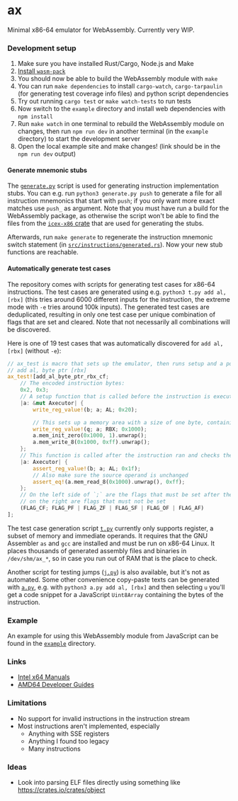 # ax
Minimal x86-64 emulator for WebAssembly. Currently very WIP.

### Development setup
1. Make sure you have installed Rust/Cargo, Node.js and Make
2. [Install `wasm-pack`](https://rustwasm.github.io/wasm-pack/installer/)
3. You should now be able to build the WebAssembly module with `make`
4. You can run `make dependencies` to install `cargo-watch`, `cargo-tarpaulin` (for generating test coverage info files) and python script dependencies
5. Try out running `cargo test` or `make watch-tests` to run tests
6. Now switch to the `example` directory and install web dependencies with `npm install`
7. Run `make watch` in one terminal to rebuild the WebAssembly module on changes, then run `npm run dev` in another terminal (in the `example` directory) to start the development server
8. Open the local example site and make changes! (link should be in the `npm run dev` output)

#### Generate mnemonic stubs
The [`generate.py`](generate.py) script is used for generating instruction implementation stubs. You can e.g. run `python3 generate.py push` to generate a file for all instruction mnemonics that start with `push`; if you only want more exact matches use `push_` as argument. Note that you must have run a build for the WebAssembly package, as otherwise the script won't be able to find the files from the [`icex-x86` crate](https://crates.io/crates/iced-x86) that are used for generating the stubs.

Afterwards, run `make generate` to regenerate the instruction mnemonic switch statement (in [`src/instructions/generated.rs`](src/instructions/generated.rs)). Now your new stub functions are reachable.

#### Automatically generate test cases
The repository comes with scripts for generating test cases for x86-64 instructions. The test cases are generated using e.g. `python3 t.py add al, [rbx]` (this tries around 6000 different inputs for the instruction, the extreme mode with `-e` tries around 100k inputs).
The generated test cases are deduplicated, resulting in only one test case per unique combination of flags that are set and cleared. Note that not necessarily all combinations will be discovered.

Here is one of 19 test cases that was automatically discovered for `add al, [rbx]` (without `-e`):
```rust
// ax_test is macro that sets up the emulator, then runs setup and a post-execution assertion function
// add al, byte ptr [rbx]
ax_test![add_al_byte_ptr_rbx_cf;
    // The encoded instruction bytes:
    0x2, 0x3;
    // A setup function that is called before the instruction is executed:
    |a: &mut Axecutor| {
        write_reg_value!(b; a; AL; 0x20);

        // This sets up a memory area with a size of one byte, containing 0xff
        write_reg_value!(q; a; RBX; 0x1000);
        a.mem_init_zero(0x1000, 1).unwrap();
        a.mem_write_8(0x1000, 0xff).unwrap();
    };
    // This function is called after the instruction ran and checks the result:
    |a: Axecutor| {
        assert_reg_value!(b; a; AL; 0x1f);
        // Also make sure the source operand is unchanged
        assert_eq!(a.mem_read_8(0x1000).unwrap(), 0xff);
    };
    // On the left side of `;` are the flags that must be set after the instruction ran,
    // on the right are flags that must not be set
    (FLAG_CF; FLAG_PF | FLAG_ZF | FLAG_SF | FLAG_OF | FLAG_AF)
];
```

The test case generation script [`t.py`](t.py) currently only supports register, a subset of memory and immediate operands. It requires that the GNU Assembler `as` and `gcc` are installed and must be run on x86-64 Linux. It places thousands of generated assembly files and binaries in `/dev/shm/ax_*`, so in case you run out of RAM that is the place to check.

Another script for testing jumps ([`j.py`](j.py)) is also available, but it's not as automated. Some other convenience copy-paste texts can be generated with [`a.py`](a.py), e.g. with `python3 a.py add al, [rbx]` and then selecting `u` you'll get a code snippet for a JavaScript `Uint8Array` containing the bytes of the instruction.

### Example
An example for using this WebAssembly module from JavaScript can be found in the [`example`](example) directory.

### Links
* [Intel x64 Manuals](https://www.intel.com/content/www/us/en/developer/articles/technical/intel-sdm.html)
* [AMD64 Developer Guides](https://developer.amd.com/resources/developer-guides-manuals/)


### Limitations
* No support for invalid instructions in the instruction stream
* Most instructions aren't implemented, especially
  * Anything with SSE registers
  * Anything I found too legacy
  * Many instructions


### Ideas
* Look into parsing ELF files directly using something like https://crates.io/crates/object
